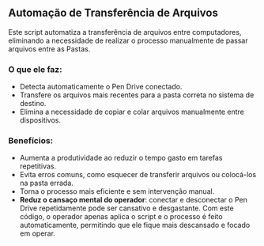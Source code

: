 ## Automação de Transferência de Arquivos

Este script automatiza a transferência de arquivos entre computadores, eliminando a necessidade de realizar o processo manualmente de passar arquivos entre as Pastas.

### O que ele faz:

- Detecta automaticamente o Pen Drive conectado.
- Transfere os arquivos mais recentes para a pasta correta no sistema de destino.
- Elimina a necessidade de copiar e colar arquivos manualmente entre dispositivos.

### Benefícios:

- Aumenta a produtividade ao reduzir o tempo gasto em tarefas repetitivas.
- Evita erros comuns, como esquecer de transferir arquivos ou colocá-los na pasta errada.
- Torna o processo mais eficiente e sem intervenção manual.
- **Reduz o cansaço mental do operador**: conectar e desconectar o Pen Drive repetidamente pode ser cansativo e desgastante. Com este código, o operador apenas aplica o script e o processo é feito automaticamente, permitindo que ele fique mais descansado e focado em operar.
